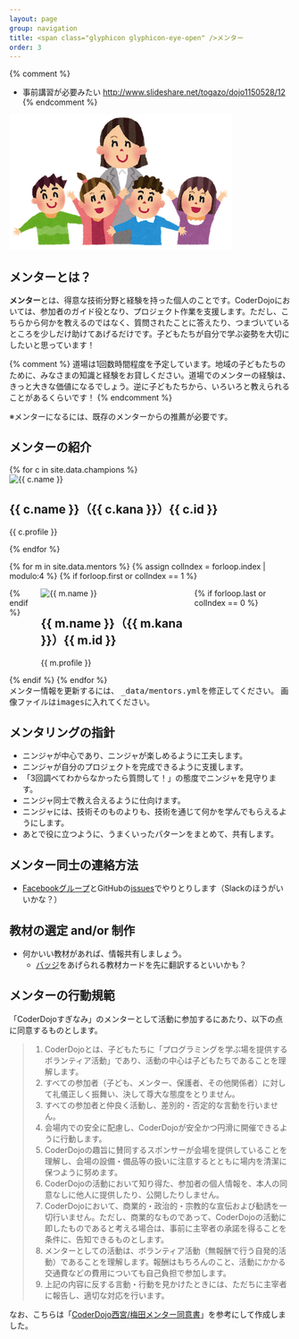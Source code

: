 ```yaml
---
layout: page
group: navigation
title: <span class="glyphicon glyphicon-eye-open" />メンター
order: 3
---
```


{% comment %}
* 事前講習が必要みたい
http://www.slideshare.net/togazo/dojo1150528/12
{% endcomment %}

<img src="/images/teacher_woman.png" alt="teacher_woman" />

<!-- http://kata.coderdojo.com/wiki/Mentors_and_Volunteers_Information -->

## メンターとは？

**メンター**とは、得意な技術分野と経験を持った個人のことです。CoderDojoにおいては、参加者のガイド役となり、プロジェクト作業を支援します。ただし、こちらから何かを教えるのではなく、質問されたことに答えたり、つまづいているところを少しだけ助けてあげるだけです。子どもたちが自分で学ぶ姿勢を大切にしたいと思っています！

{% comment %}
道場は1回数時間程度を予定しています。地域の子どもたちのために、みなさまの知識と経験をお貸しください。道場でのメンターの経験は、きっと大きな価値になるでしょう。逆に子どもたちから、いろいろと教えられることがあるくらいです！
{% endcomment %}

<div class="alert alert-danger" role="alert">
※メンターになるには、既存のメンターからの推薦が必要です。
</div>


## メンターの紹介

<div class="row">
  {% for c in site.data.champions %}
  <div class="col-md-6">
    <div class="thumbnail">
      <img src="{{ c.photo }}" alt="{{ c.name }}">
      <div class="caption">
        <h2>{{ c.name }}（{{ c.kana }}）{{ c.id }}</h2>
        <p>{{ c.profile }}</p>
      </div>
    </div>
  </div>
  {% endfor %}
</div>

<style><!--
.row-eq-height {
  display: -webkit-box;
  display: -webkit-flex;
  display: -ms-flexbox;
  display: flex;
}
//-->
</style>

{% for m in site.data.mentors %}
{% assign colIndex = forloop.index | modulo:4  %}
{% if forloop.first or colIndex == 1 %}
<div class="row row-eq-height">
{% endif %}
  <div class="col-md-4">
    <div class="thumbnail">
      <img src="{{ m.photo }}" alt="{{ m.name }}">
      <div class="caption">
        <h2>{{ m.name }}（{{ m.kana }}）{{ m.id }}</h2>
        <p>{{ m.profile }}</p>
      </div>
    </div>
  </div>
{% if forloop.last or colIndex == 0 %}
</div>
{% endif %}
{% endfor %}

<div class="alert alert-info" role="alert">
メンター情報を更新するには、
<tt>_data/mentors.yml</tt>を修正してください。
画像ファイルは<tt>images</tt>に入れてください。
</div>

## メンタリングの指針

* ニンジャが中心であり、ニンジャが楽しめるように工夫します。
* ニンジャが自分のプロジェクトを完成できるように支援します。
* 「3回調べてわからなかったら質問して！」の態度でニンジャを見守ります。
* ニンジャ同士で教え合えるように仕向けます。
* ニンジャには、技術そのものよりも、技術を通じて何かを学んでもらえるようにします。
* あとで役に立つように、うまくいったパターンをまとめて、共有します。

## メンター同士の連絡方法

* [Facebookグループ](https://www.facebook.com/groups/coderdojosuginamimentors/)とGitHubの[issues](https://github.com/coderdojo-suginami/coderdojo-suginami.github.io/issues/)でやりとりします（Slackのほうがいいかな？）

## 教材の選定 and/or 制作
* 何かいい教材があれば、情報共有しましょう。
  * [バッジ](https://zen.coderdojo.com/badges)をあげられる教材カードを先に翻訳するといいかも？

## メンターの行動規範

「CoderDojoすぎなみ」のメンターとして活動に参加するにあたり、以下の点に同意するものとします。

> 1. CoderDojoとは、子どもたちに「プログラミングを学ぶ場を提供するボランティア活動」であり、活動の中心は子どもたちであることを理解します。
> 2. すべての参加者（子ども、メンター、保護者、その他関係者）に対して礼儀正しく振舞い、決して尊大な態度をとりません。
> 3. すべての参加者と仲良く活動し、差別的・否定的な言動を行いません。
> 4. 会場内での安全に配慮し、CoderDojoが安全かつ円滑に開催できるように行動します。
> 5. CoderDojoの趣旨に賛同するスポンサーが会場を提供していることを理解し、会場の設備・備品等の扱いに注意するとともに場内を清潔に保つように努めます。
> 6. CoderDojoの活動において知り得た、参加者の個人情報を、本人の同意なしに他人に提供したり、公開したりしません。
> 7. CoderDojoにおいて、商業的・政治的・宗教的な宣伝および勧誘を一切行いません。ただし、商業的なものであって、CoderDojoの活動に即したものであると考える場合は、事前に主宰者の承諾を得ることを条件に、告知できるものとします。
> 8. メンターとしての活動は、ボランティア活動（無報酬で行う自発的活動）であることを理解します。報酬はもちろんのこと、活動にかかる交通費などの費用についても自己負担で参加します。
> 9. 上記の内容に反する言動・行動を見かけたときには、ただちに主宰者に報告し、適切な対応を行います。

なお、こちらは「[CoderDojo西宮/梅田メンター同意書](https://github.com/coderdojo-nishinomiya-umeda/document/blob/master/MentorAgreement.md)」を参考にして作成しました。
